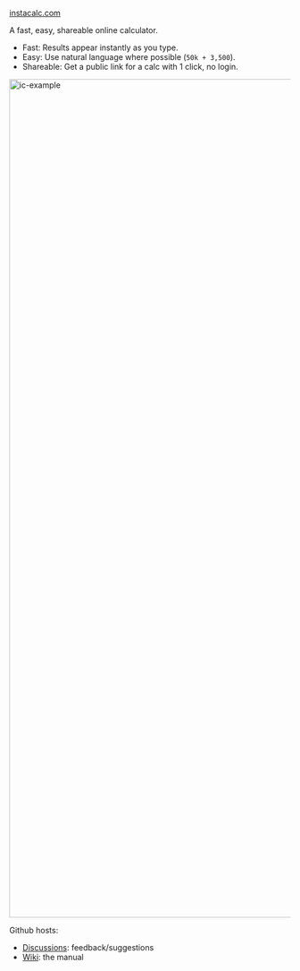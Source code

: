 [instacalc.com](https://instacalc.com/)

A fast, easy, shareable online calculator. 

* Fast: Results appear instantly as you type.
* Easy: Use natural language where possible (`50k + 3,500`).
* Shareable: Get a public link for a calc with 1 click, no login.

<img width="1499" alt="ic-example" src="https://github.com/kazad/instacalc/assets/115572/c5975f13-3ad6-4e43-b268-959782700a6f">


Github hosts:

* [Discussions](https://github.com/kazad/instacalc/discussions): feedback/suggestions
* [Wiki](https://github.com/kazad/instacalc/wiki): the manual
